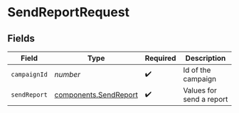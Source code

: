 # SendReportRequest


## Fields

| Field                                                          | Type                                                           | Required                                                       | Description                                                    |
| -------------------------------------------------------------- | -------------------------------------------------------------- | -------------------------------------------------------------- | -------------------------------------------------------------- |
| `campaignId`                                                   | *number*                                                       | :heavy_check_mark:                                             | Id of the campaign                                             |
| `sendReport`                                                   | [components.SendReport](../../models/components/sendreport.md) | :heavy_check_mark:                                             | Values for send a report                                       |